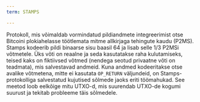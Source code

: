```yaml
---
term: STAMPS

---
```

Protokoll, mis võimaldab vormindatud pildiandmete integreerimist otse Bitcoini plokiahelasse töötlemata mitme allkirjaga tehingute kaudu (P2MS). Stamps kodeerib pildi binaarse sisu baasil 64 ja lisab selle 1/3 P2MSi võtmetele. Üks võti on reaalne ja seda kasutatakse raha kulutamiseks, teised kaks on fiktiivsed võtmed (nendega seotud privaatne võti on teadmata), mis salvestavad andmeid. Kuna andmed kodeeritakse otse avalike võtmetena, mitte ei kasutata `OP_RETURN` väljundeid, on Stamps-protokolliga salvestatud kujutised sõlmede jaoks eriti töömahukad. See meetod loob eelkõige mitu UTXO-d, mis suurendab UTXO-de kogumi suurust ja tekitab probleeme täis sõlmedele.
